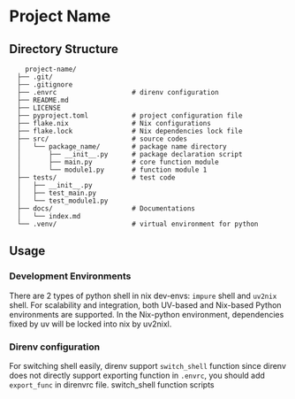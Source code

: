 # Project Name

## Directory Structure

```
    project-name/
  ├── .git/
  ├── .gitignore
  ├── .envrc                   # direnv configuration
  ├── README.md
  ├── LICENSE
  ├── pyproject.toml           # project configuration file
  ├── flake.nix                # Nix configurations
  ├── flake.lock               # Nix dependencies lock file
  ├── src/                     # source codes
  │   └── package_name/        # package name directory
  │       ├── __init__.py      # package declaration script
  │       ├── main.py          # core function module
  │       └── module1.py       # function module 1
  ├── tests/                   # test code
  │   ├── __init__.py
  │   ├── test_main.py
  │   └── test_module1.py
  ├── docs/                    # Documentations
  │   └── index.md
  └── .venv/                   # virtual environment for python
```

## Usage

### Development Environments

There are 2 types of python shell in nix dev-envs: `impure` shell and `uv2nix` shell.
For scalability and integration, both UV-based and Nix-based Python environments are supported.
In the Nix-python environment, dependencies fixed by uv will be locked into nix by uv2nixl.

### Direnv configuration

For switching shell easily, direnv support `switch_shell` function
since direnv does not directly support exporting function in `.envrc`, you should add `export_func` in direnvrc file.
switch_shell function scripts
